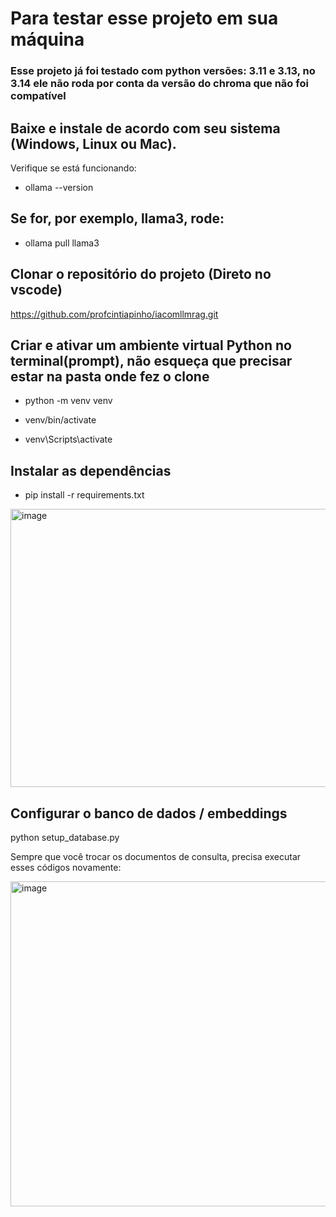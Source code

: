 # Para testar esse projeto em sua máquina
### Esse projeto já foi testado com python versões: 3.11 e 3.13, no 3.14 ele não roda por conta da versão do chroma que não foi compatível

## Baixe e instale de acordo com seu sistema (Windows, Linux ou Mac).

Verifique se está funcionando:

* ollama --version

## Se for, por exemplo, llama3, rode:

* ollama pull llama3

## Clonar o repositório do projeto (Direto no vscode)

https://github.com/profcintiapinho/iacomllmrag.git

## Criar e ativar um ambiente virtual Python no terminal(prompt), não esqueça que precisar estar na pasta onde fez o clone

* python -m venv venv

* venv/bin/activate   

* venv\Scripts\activate

## Instalar as dependências

* pip install -r requirements.txt

<img width="639" height="445" alt="image" src="https://github.com/user-attachments/assets/61e153f8-72d6-4a96-a28e-5f0567292d4c" />

## Configurar o banco de dados / embeddings

python setup_database.py

Sempre que você trocar os documentos de consulta, precisa executar esses códigos novamente:

<img width="962" height="520" alt="image" src="https://github.com/user-attachments/assets/b6631cee-8531-4c28-a820-6be9287bae12" />




